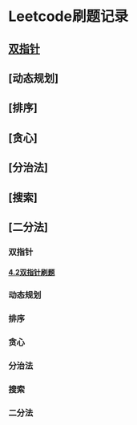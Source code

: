 # Leetcode刷题记录

##  [双指针](#双指针)
##  [动态规划]
##  [排序]
##  [贪心]
##  [分治法]
##  [搜索]
##  [二分法]

### 双指针
#### [4.2双指针刷题](https://github.com/Aaronlllao/Leetcode/blob/master/src/%E7%AE%97%E6%B3%95%E5%88%86%E7%B1%BB/%E5%8F%8C%E6%8C%87%E9%92%88/4.2%E5%8F%8C%E6%8C%87%E9%92%88%E5%88%B7%E9%A2%98%E8%AE%B0%E5%BD%95.md)

###  动态规划
###  排序
###  贪心
###  分治法
###  搜索
###  二分法
